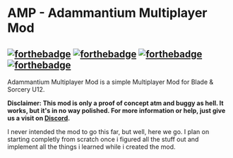 # AMP - Adammantium Multiplayer Mod
[![forthebadge](https://forthebadge.com/images/badges/built-with-love.svg)](https://forthebadge.com)
[![forthebadge](https://forthebadge.com/images/badges/fuck-it-ship-it.svg)](https://forthebadge.com)
[![forthebadge](https://forthebadge.com/images/badges/gluten-free.svg)](https://forthebadge.com)
[![forthebadge](https://forthebadge.com/images/badges/60-percent-of-the-time-works-every-time.svg)](https://forthebadge.com)
---------
Adammantium Multiplayer Mod is a simple Multiplayer Mod for Blade &amp; Sorcery U12.

**Disclaimer: This mod is only a proof of concept atm and buggy as hell. It works, but it's in no way polished.
For more information or help, just give us a visit on [Discord](https://discord.gg/TdMy59ccfC).**

I never intended the mod to go this far, but well, here we go.
I plan on starting completly from scratch once i figured all the stuff out and implement all the things i learned while i created the mod.
